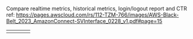 Compare realtime metrics, historical metrics, login/logout report and CTR
ref: https://pages.awscloud.com/rs/112-TZM-766/images/AWS-Black-Belt_2023_AmazonConnect-SVInterface_0228_v1.pdf#page=15

|     |     |     |     |
| --- | --- | --- | --- |
|     |     |     |     |
